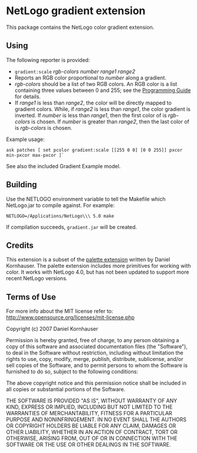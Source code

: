 # NetLogo gradient extension

This package contains the NetLogo color gradient extension.

## Using

The following reporter is provided:

 * `gradient:scale` _rgb-colors_ _number_ _range1_ _range2_
  * Reports an RGB color proportional to _number_ along a gradient.
  * _rgb-colors_ should be a list of two RGB colors. An RGB color is a list containing three values between 0 and 255; see the [Programming Guide](http://ccl.northwestern.edu/netlogo/5.0/docs/programming.html) for details.
  * If _range1_ is less than _range2_, the color will be directly mapped to gradient colors. While, if _range2_ is less than _range1_, the color gradient is inverted. If _number_ is less than _range1_, then the first color of is  _rgb-colors_ is chosen. If _number_ is greater than _range2_, then the last color of is _rgb-colors_ is chosen.

Example usage:

    ask patches [ set pcolor gradient:scale [[255 0 0] [0 0 255]] pxcor min-pxcor max-pxcor ]`

See also the included Gradient Example model.

## Building

Use the NETLOGO environment variable to tell the Makefile which NetLogo.jar to compile against.  For example:

    NETLOGO=/Applications/NetLogo\\\ 5.0 make

If compilation succeeds, `gradient.jar` will be created.

## Credits

This extension is a subset of the [palette extension](http://ccl.northwestern.edu/extensions/palette/) written by Daniel Kornhauser.  The palette extension includes more primitives for working with color.  It works with NetLogo 4.0, but has not been updated to support more recent NetLogo versions.

## Terms of Use

For more info about the MIT license refer to: http://www.opensource.org/licenses/mit-license.php

Copyright (c) 2007 Daniel Kornhauser

Permission is hereby granted, free of charge, to any person obtaining a copy of this software and associated documentation files (the "Software"), to deal in the Software without restriction, including without limitation the rights to use, copy, modify, merge, publish, distribute, sublicense, and/or sell copies of the Software, and to permit persons to whom the Software is furnished to do so, subject to the following conditions:

The above copyright notice and this permission notice shall be included in all copies or substantial portions of the Software.

THE SOFTWARE IS PROVIDED "AS IS", WITHOUT WARRANTY OF ANY KIND, EXPRESS OR IMPLIED, INCLUDING BUT NOT LIMITED TO THE WARRANTIES OF MERCHANTABILITY, FITNESS FOR A PARTICULAR PURPOSE AND NONINFRINGEMENT. IN NO EVENT SHALL THE AUTHORS OR COPYRIGHT HOLDERS BE LIABLE FOR ANY CLAIM, DAMAGES OR OTHER LIABILITY, WHETHER IN AN ACTION OF CONTRACT, TORT OR OTHERWISE, ARISING FROM, OUT OF OR IN CONNECTION WITH THE SOFTWARE OR THE USE OR OTHER DEALINGS IN THE SOFTWARE.
